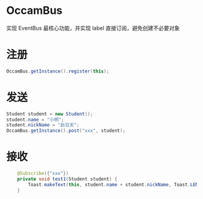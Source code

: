 # OccamBus
实现 EventBus 最核心功能，并实现 label 直接订阅，避免创建不必要对象

# 注册
```java
OccamBus.getInstance().register(this);
```

# 发送
```java
Student student = new Student();
student.name = "小明";
student.nickName = "赵日天";
OccamBus.getInstance().post("xxx", student);
```

# 接收
```java
    @Subscribe({"xxx"})
    private void test1(Student student) {
        Toast.makeText(this, student.name + student.nickName, Toast.LENGTH_SHORT).show();
    }
```